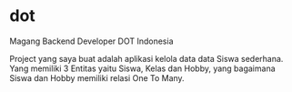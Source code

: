 # dot
Magang Backend Developer DOT Indonesia

Project yang saya buat adalah aplikasi kelola data data Siswa sederhana.
Yang memiliki 3 Entitas yaitu Siswa, Kelas dan Hobby, yang bagaimana Siswa dan Hobby memiliki relasi One To Many.


